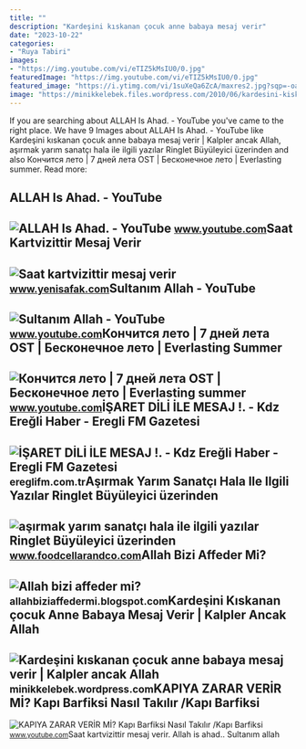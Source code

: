 ```yaml
---
title: ""
description: "Kardeşini kıskanan çocuk anne babaya mesaj verir"
date: "2023-10-22"
categories:
- "Ruya Tabiri"
images:
- "https://img.youtube.com/vi/eTIZ5kMsIU0/0.jpg"
featuredImage: "https://img.youtube.com/vi/eTIZ5kMsIU0/0.jpg"
featured_image: "https://i.ytimg.com/vi/1suXeQa6ZcA/maxres2.jpg?sqp=-oaymwEoCIAKENAF8quKqQMcGADwAQH4Ac4FgAKACooCDAgAEAEYYiBiKGIwDw==&amp;rs=AOn4CLBufpBuTTBvtGbdOJfl1jHid8FcyA"
image: "https://minikkelebek.files.wordpress.com/2010/06/kardesini-kiskanan-cocuk-anne-babaya-mesaj-verir.jpg?w=300"
---
```


If you are searching about ALLAH Is Ahad. - YouTube you've came to the right place. We have 9 Images about ALLAH Is Ahad. - YouTube like Kardeşini kıskanan çocuk anne babaya mesaj verir | Kalpler ancak Allah, aşırmak yarım sanatçı hala ile ilgili yazılar Ringlet Büyüleyici üzerinden and also Кончится лето | 7 дней лета OST | Бесконечное лето | Everlasting summer. Read more:

ALLAH Is Ahad. - YouTube
------------------------

 ![ALLAH Is Ahad. - YouTube](https://i.ytimg.com/vi/1suXeQa6ZcA/maxres2.jpg?sqp=-oaymwEoCIAKENAF8quKqQMcGADwAQH4Ac4FgAKACooCDAgAEAEYYiBiKGIwDw==&rs=AOn4CLBufpBuTTBvtGbdOJfl1jHid8FcyA) <small>www.youtube.com</small>Saat Kartvizittir Mesaj Verir
-----------------------------

 ![Saat kartvizittir mesaj verir](https://image.yenisafak.com/resim/site/615x326/saatkartviz2b08aa52.jpg) <small>www.yenisafak.com</small>Sultanım Allah - YouTube
------------------------

 ![Sultanım Allah - YouTube](https://i.ytimg.com/vi/zIkjU4fcYa4/maxresdefault.jpg) <small>www.youtube.com</small>Кончится лето | 7 дней лета OST | Бесконечное лето | Everlasting Summer
-----------------------------------------------------------------------

 ![Кончится лето | 7 дней лета OST | Бесконечное лето | Everlasting summer](https://i.ytimg.com/vi/CICd7r_fCyA/maxresdefault.jpg) <small>www.youtube.com</small>İŞARET DİLİ İLE MESAJ !. - Kdz Ereğli Haber - Eregli FM Gazetesi
----------------------------------------------------------------

 ![İŞARET DİLİ İLE MESAJ !. - Kdz Ereğli Haber - Eregli FM Gazetesi](https://ereglifm.com.tr/pic/1000x516-70_img/yuklenen/buyuk-isaret-dili-ile-mesaj-169-1643217502.jpg) <small>ereglifm.com.tr</small>Aşırmak Yarım Sanatçı Hala Ile Ilgili Yazılar Ringlet Büyüleyici üzerinden
--------------------------------------------------------------------------

 ![aşırmak yarım sanatçı hala ile ilgili yazılar Ringlet Büyüleyici üzerinden](https://img-s1.onedio.com/id-632719344835f7343307a28d/rev-0/w-620/f-jpg/s-5a0217513c72cfc992bf4b8ef476983a9f3f81d7.jpg) <small>www.foodcellarandco.com</small>Allah Bizi Affeder Mi?
----------------------

 ![Allah bizi affeder mi?](https://img.youtube.com/vi/eTIZ5kMsIU0/0.jpg) <small>allahbiziaffedermi.blogspot.com</small>Kardeşini Kıskanan çocuk Anne Babaya Mesaj Verir | Kalpler Ancak Allah
----------------------------------------------------------------------

 ![Kardeşini kıskanan çocuk anne babaya mesaj verir | Kalpler ancak Allah](https://minikkelebek.files.wordpress.com/2010/06/kardesini-kiskanan-cocuk-anne-babaya-mesaj-verir.jpg?w=300) <small>minikkelebek.wordpress.com</small>KAPIYA ZARAR VERİR Mİ? Kapı Barfiksi Nasıl Takılır /Kapı Barfiksi
-----------------------------------------------------------------

 ![KAPIYA ZARAR VERİR Mİ? Kapı Barfiksi Nasıl Takılır /Kapı Barfiksi](https://i.ytimg.com/vi/L21cIHvNP24/maxresdefault.jpg) <small>www.youtube.com</small>Saat kartvizittir mesaj verir. Allah is ahad.. Sultanım allah
